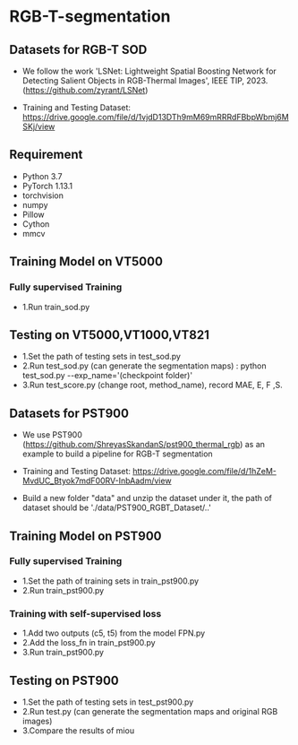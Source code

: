 # RGB-T-segmentation


  
## Datasets for RGB-T SOD

* We follow the work 'LSNet: Lightweight Spatial Boosting Network for Detecting Salient Objects in RGB-Thermal Images', IEEE TIP, 2023.(https://github.com/zyrant/LSNet)

* Training and Testing Dataset: https://drive.google.com/file/d/1vjdD13DTh9mM69mRRRdFBbpWbmj6MSKj/view



## Requirement
* Python 3.7
* PyTorch 1.13.1
* torchvision
* numpy
* Pillow
* Cython
* mmcv



## Training Model on VT5000

### Fully supervised Training
* 1.Run train_sod.py


## Testing on VT5000,VT1000,VT821
* 1.Set the path of testing sets in test_sod.py    
* 2.Run test_sod.py (can generate the segmentation maps) : python test_sod.py --exp_name='(checkpoint folder)'
* 3.Run test_score.py (change root, method_name), record MAE, E, F ,S.


## Datasets for PST900
* We use PST900 (https://github.com/ShreyasSkandanS/pst900_thermal_rgb) as an example to build a pipeline for RGB-T segmentation

* Training and Testing Dataset: https://drive.google.com/file/d/1hZeM-MvdUC_Btyok7mdF00RV-InbAadm/view

* Build a new folder "data" and unzip the dataset under it, the path of dataset should be './data/PST900_RGBT_Dataset/..'


## Training Model on PST900

### Fully supervised Training
* 1.Set the path of training sets in train_pst900.py 
* 2.Run train_pst900.py


### Training with self-supervised loss
* 1.Add two outputs (c5, t5) from the model FPN.py 
* 2.Add the loss_fn in train_pst900.py
* 3.Run train_pst900.py

## Testing on PST900
* 1.Set the path of testing sets in test_pst900.py    
* 2.Run test.py (can generate the segmentation maps and original RGB images)  
* 3.Compare the results of miou
